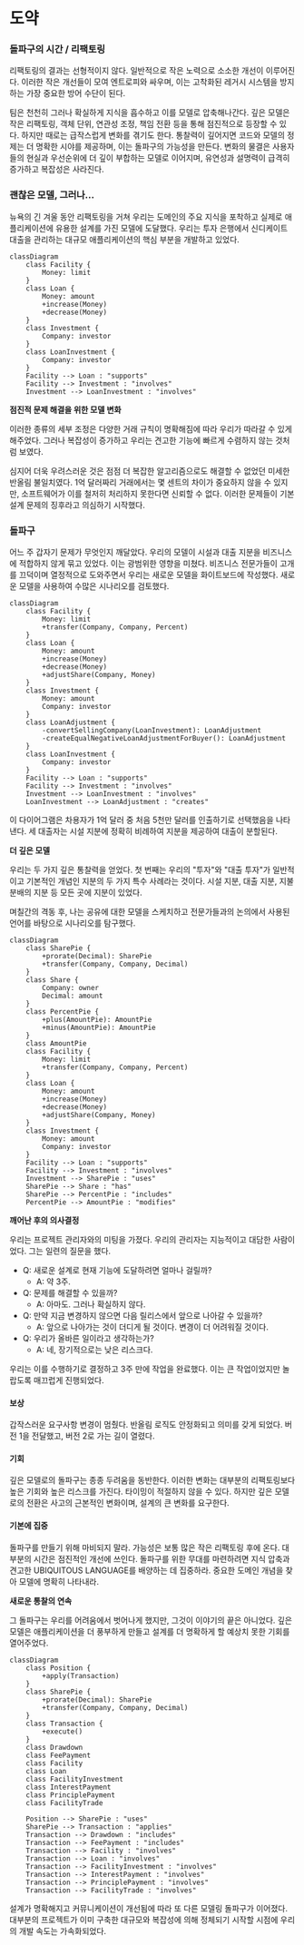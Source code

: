 # 도약

### **돌파구의 시간 / 리팩토링**

리팩토링의 결과는 선형적이지 않다. 일반적으로 작은 노력으로 소소한 개선이 이루어진다. 이러한 작은 개선들이 모여 엔트로피와 싸우며, 이는 고착화된 레거시 시스템을 방지하는 가장 중요한 방어 수단이 된다.

팀은 천천히 그러나 확실하게 지식을 흡수하고 이를 모델로 압축해나간다. 깊은 모델은 작은 리팩토링, 객체 단위, 연관성 조정, 책임 전환 등을 통해 점진적으로 등장할 수 있다. 하지만 때로는 급작스럽게 변화를 겪기도 한다. 통찰력이 깊어지면 코드와 모델의 정제는 더 명확한 시야를 제공하며, 이는 돌파구의 가능성을 만든다. 변화의 물결은 사용자들의 현실과 우선순위에 더 깊이 부합하는 모델로 이어지며, 유연성과 설명력이 급격히 증가하고 복잡성은 사라진다.

### **괜찮은 모델, 그러나...**

뉴욕의 긴 겨울 동안 리팩토링을 거쳐 우리는 도메인의 주요 지식을 포착하고 실제로 애플리케이션에 유용한 설계를 가진 모델에 도달했다. 우리는 투자 은행에서 신디케이트 대출을 관리하는 대규모 애플리케이션의 핵심 부분을 개발하고 있었다.

```mermaid
classDiagram
    class Facility {
        Money: limit
    }
    class Loan {
        Money: amount
        +increase(Money)
        +decrease(Money)
    }
    class Investment {
        Company: investor
    }
    class LoanInvestment {
        Company: investor
    }
    Facility --> Loan : "supports"
    Facility --> Investment : "involves"
    Investment --> LoanInvestment : "involves"
```

**점진적 문제 해결을 위한 모델 변화**

이러한 종류의 세부 조정은 다양한 거래 규칙이 명확해짐에 따라 우리가 따라갈 수 있게 해주었다. 그러나 복잡성이 증가하고 우리는 견고한 기능에 빠르게 수렴하지 않는 것처럼 보였다.

심지어 더욱 우려스러운 것은 점점 더 복잡한 알고리즘으로도 해결할 수 없었던 미세한 반올림 불일치였다. 1억 달러짜리 거래에서는 몇 센트의 차이가 중요하지 않을 수 있지만, 소프트웨어가 이를 철저히 처리하지 못한다면 신뢰할 수 없다. 이러한 문제들이 기본 설계 문제의 징후라고 의심하기 시작했다.

### **돌파구**

어느 주 갑자기 문제가 무엇인지 깨달았다. 우리의 모델이 시설과 대출 지분을 비즈니스에 적합하지 않게 묶고 있었다. 이는 광범위한 영향을 미쳤다. 비즈니스 전문가들이 고개를 끄덕이며 열정적으로 도와주면서 우리는 새로운 모델을 화이트보드에 작성했다. 새로운 모델을 사용하여 수많은 시나리오를 검토했다.

```mermaid
classDiagram
    class Facility {
        Money: limit
        +transfer(Company, Company, Percent)
    }
    class Loan {
        Money: amount
        +increase(Money)
        +decrease(Money)
        +adjustShare(Company, Money)
    }
    class Investment {
        Money: amount
        Company: investor
    }
    class LoanAdjustment {
        -convertSellingCompany(LoanInvestment): LoanAdjustment
        -createEqualNegativeLoanAdjustmentForBuyer(): LoanAdjustment
    }
    class LoanInvestment {
        Company: investor
    }
    Facility --> Loan : "supports"
    Facility --> Investment : "involves"
    Investment --> LoanInvestment : "involves"
    LoanInvestment --> LoanAdjustment : "creates"
```

이 다이어그램은 차용자가 1억 달러 중 처음 5천만 달러를 인출하기로 선택했음을 나타낸다. 세 대출자는 시설 지분에 정확히 비례하여 지분을 제공하여 대출이 분할된다.

**더 깊은 모델**

우리는 두 가지 깊은 통찰력을 얻었다. 첫 번째는 우리의 "투자"와 "대출 투자"가 일반적이고 기본적인 개념인 지분의 두 가지 특수 사례라는 것이다. 시설 지분, 대출 지분, 지불 분배의 지분 등 모든 곳에 지분이 있었다.

며칠간의 격동 후, 나는 공유에 대한 모델을 스케치하고 전문가들과의 논의에서 사용된 언어를 바탕으로 시나리오를 탐구했다.

```mermaid
classDiagram
    class SharePie {
        +prorate(Decimal): SharePie
        +transfer(Company, Company, Decimal)
    }
    class Share {
        Company: owner
        Decimal: amount
    }
    class PercentPie {
        +plus(AmountPie): AmountPie
        +minus(AmountPie): AmountPie
    }
    class AmountPie
    class Facility {
        Money: limit
        +transfer(Company, Company, Percent)
    }
    class Loan {
        Money: amount
        +increase(Money)
        +decrease(Money)
        +adjustShare(Company, Money)
    }
    class Investment {
        Money: amount
        Company: investor
    }
    Facility --> Loan : "supports"
    Facility --> Investment : "involves"
    Investment --> SharePie : "uses"
    SharePie --> Share : "has"
    SharePie --> PercentPie : "includes"
    PercentPie --> AmountPie : "modifies"
```

**깨어난 후의 의사결정**

우리는 프로젝트 관리자와의 미팅을 가졌다. 우리의 관리자는 지능적이고 대담한 사람이었다. 그는 일련의 질문을 했다.

* Q: 새로운 설계로 현재 기능에 도달하려면 얼마나 걸릴까?
  * A: 약 3주.
* Q: 문제를 해결할 수 있을까?
  * A: 아마도. 그러나 확실하지 않다.
* Q: 만약 지금 변경하지 않으면 다음 릴리스에서 앞으로 나아갈 수 있을까?
  * A: 앞으로 나아가는 것이 더디게 될 것이다. 변경이 더 어려워질 것이다.
* Q: 우리가 올바른 일이라고 생각하는가?
  * A: 네, 장기적으로는 낮은 리스크다.

우리는 이를 수행하기로 결정하고 3주 만에 작업을 완료했다. 이는 큰 작업이었지만 놀랍도록 매끄럽게 진행되었다.

#### **보상**

갑작스러운 요구사항 변경이 멈췄다. 반올림 로직도 안정화되고 의미를 갖게 되었다. 버전 1을 전달했고, 버전 2로 가는 길이 열렸다.

#### **기회**

깊은 모델로의 돌파구는 종종 두려움을 동반한다. 이러한 변화는 대부분의 리팩토링보다 높은 기회와 높은 리스크를 가진다. 타이밍이 적절하지 않을 수 있다. 하지만 깊은 모델로의 전환은 사고의 근본적인 변화이며, 설계의 큰 변화를 요구한다.

#### **기본에 집중**

돌파구를 만들기 위해 마비되지 말라. 가능성은 보통 많은 작은 리팩토링 후에 온다. 대부분의 시간은 점진적인 개선에 쓰인다. 돌파구를 위한 무대를 마련하려면 지식 압축과 견고한 UBIQUITOUS LANGUAGE를 배양하는 데 집중하라. 중요한 도메인 개념을 찾아 모델에 명확히 나타내라.

**새로운 통찰의 연속**

그 돌파구는 우리를 어려움에서 벗어나게 했지만, 그것이 이야기의 끝은 아니었다. 깊은 모델은 애플리케이션을 더 풍부하게 만들고 설계를 더 명확하게 할 예상치 못한 기회를 열어주었다.

```mermaid
classDiagram
    class Position {
        +apply(Transaction)
    }
    class SharePie {
        +prorate(Decimal): SharePie
        +transfer(Company, Company, Decimal)
    }
    class Transaction {
        +execute()
    }
    class Drawdown
    class FeePayment
    class Facility
    class Loan
    class FacilityInvestment
    class InterestPayment
    class PrinciplePayment
    class FacilityTrade

    Position --> SharePie : "uses"
    SharePie --> Transaction : "applies"
    Transaction --> Drawdown : "includes"
    Transaction --> FeePayment : "includes"
    Transaction --> Facility : "involves"
    Transaction --> Loan : "involves"
    Transaction --> FacilityInvestment : "involves"
    Transaction --> InterestPayment : "involves"
    Transaction --> PrinciplePayment : "involves"
    Transaction --> FacilityTrade : "involves"
```

설계가 명확해지고 커뮤니케이션이 개선됨에 따라 또 다른 모델링 돌파구가 이어졌다. 대부분의 프로젝트가 이미 구축한 대규모와 복잡성에 의해 정체되기 시작할 시점에 우리의 개발 속도는 가속화되었다.
